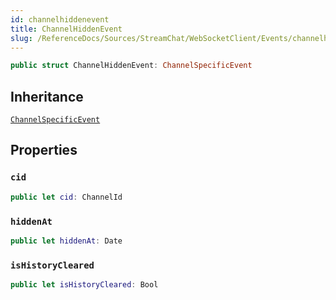 ```yaml
---
id: channelhiddenevent 
title: ChannelHiddenEvent
slug: /ReferenceDocs/Sources/StreamChat/WebSocketClient/Events/channelhiddenevent
---
```


``` swift
public struct ChannelHiddenEvent: ChannelSpecificEvent 
```

## Inheritance

[`ChannelSpecificEvent`](ChannelSpecificEvent)

## Properties

### `cid`

``` swift
public let cid: ChannelId
```

### `hiddenAt`

``` swift
public let hiddenAt: Date
```

### `isHistoryCleared`

``` swift
public let isHistoryCleared: Bool
```
